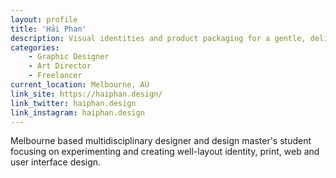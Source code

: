 ```yaml
---
layout: profile
title: 'Hải Phan'
description: Visual identities and product packaging for a gentle, delicate and refined event planning and design firms.
categories:
    - Graphic Designer
    - Art Director
    - Freelancer
current_location: Melbourne, AU
link_site: https://haiphan.design/
link_twitter: haiphan.design
link_instagram: haiphan.design
---
```


Melbourne based multidisciplinary designer and design master's student focusing on experimenting and creating well-layout identity, print, web and user interface design.
